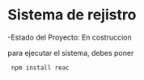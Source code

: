 <h1>Sistema de rejistro</h1> 

-Estado del Proyecto: En costruccion

para ejecutar el sistema, debes poner

``` npm install reac```
